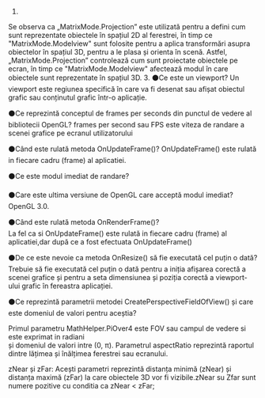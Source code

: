 1.

Se observa ca „MatrixMode.Projection” este utilizată pentru a defini cum sunt reprezentate obiectele în spațiul 2D al ferestrei, în timp ce  "MatrixMode.Modelview"  sunt folosite pentru a aplica transformări asupra obiectelor în spațiul 3D, pentru a le plasa și orienta în scenă. Astfel, „MatrixMode.Projection” controlează cum sunt proiectate obiectele pe ecran, în timp ce "MatrixMode.Modelview" afectează modul în care obiectele sunt reprezentate în spațiul 3D.
3.
⚫Ce este un viewport?
Un viewport este regiunea specifică în care va fi desenat sau afișat obiectul grafic sau conținutul grafic într-o aplicație.  

⚫Ce reprezintă conceptul de frames per seconds din punctul de
vedere al bibliotecii OpenGL?
frames per second sau FPS este viteza de randare a scenei grafice pe ecranul utilizatorului

⚫Când este rulată metoda OnUpdateFrame()?
OnUpdateFrame() este rulată in fiecare cadru (frame) al aplicatiei.

⚫Ce este modul imediat de randare?

⚫Care este ultima versiune de OpenGL care acceptă modul imediat?
OpenGL 3.0. 

⚫Când este rulată metoda OnRenderFrame()?  
La fel ca si OnUpdateFrame() este rulată in fiecare cadru (frame) al aplicatiei,dar după ce  a fost efectuata OnUpdateFrame()

⚫De ce este nevoie ca metoda OnResize() să fie executată cel puțin
o dată?
Trebuie să fie executată cel puțin o dată pentru a iniția afișarea corectă a scenei grafice și pentru a seta dimensiunea și poziția corectă a viewport-ului grafic în fereastra aplicației.

⚫Ce reprezintă parametrii metodei CreatePerspectiveFieldOfView() și care este domeniul de valori
pentru aceștia?

Primul parametru MathHelper.PiOver4 este FOV sau campul de vedere si este exprimat in radiani  
și domeniul de valori intre (0, π).
Parametrul aspectRatio reprezintă raportul dintre lățimea și înălțimea ferestrei sau ecranului. 

zNear și zFar: Acești parametri reprezintă distanța minimă (zNear) și distanța maximă (zFar) la care obiectele 3D vor fi vizibile.zNear su Zfar sunt numere pozitive cu conditia ca zNear < zFar;



 


